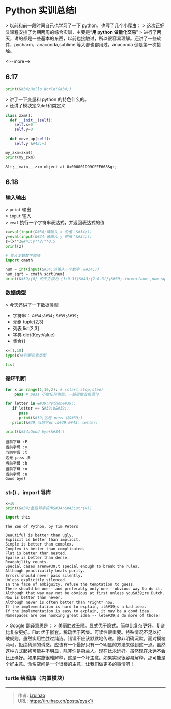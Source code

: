 # Python 实训总结Ⅰ


&gt; 以前和前一段时间自己也学习了一下 python，也写了几个小爬虫；
&gt; 这次正好又课程安排了为期两周的综合实训，主要是“**用 python 做量化交易**”
&gt; 进行了两天，讲的都是一些基本的东西，以前也接触过，所以很容易理解。还讲了一些软件，pycharm，anaconda,sublime 等大都也都用过。anaconda 倒是第一次接触。

&lt;!--more--&gt;

## 6.17

```python
print(&#34;Hello World!&#34;)
```

&gt; 讲了一下变量和 python 的特色什么的。  
&gt; 还讲了模块定义`def`和类定义

```python
class zxm():
  def __init__(self):
    self.x=0
    self.y=0

  def move_up(self):
    self.y &#43;=1

my_zxm=zxm()
print(my_zxm)
```

```plain
&lt;__main__.zxm object at 0x000001D99CFEF668&gt;
```

## 6.18

### 输入输出

&gt; `print` 输出  
&gt; `input` 输入  
&gt; `eval` 执行一个字符串表达式，并返回表达式的值

```python
x=eval(input(&#34;请输入 x 的值：&#34;))
y=eval(input(&#34;请输入 y 的值：&#34;))
z=(x**2&#43;y**2)**0.5
print(z)
```

```python
# 导入复数数学模块
import cmath

num = int(input(&#34;请输入一个数字：&#34;))
num_sqrt = cmath.sqrt(num)
print(&#39;{0} 的平方根为 {1:0.3f}&#43;{2:0.3f}j&#39;.format(num ,num_sqrt.real,num_sqrt.imag))
```

### 数据类型

&gt; 今天还讲了一下数据类型

- 字符串： `&#34;&#34;` `&#39;&#39;`
- 元组 tuple(2,3)
- 列表 list[2,3]
- 字典 dict{Key:Value}
- 集合{}

```python
x=[1,10]
type(x)#判断元素类型
```

```py
list
```

### 循环判断

```python
for x in range(1,10,2): # (start,stop,step)
    pass # pass 不做任何事情，一般用做占位语句
```

```python
for letter in &#39;Python&#39;:
   if letter == &#39;h&#39;:
      pass
      print(&#39;这是 pass 块&#39;)
   print(&#39;当前字母 :&#39;&#43; letter)

print(&#34;Good bye!&#34;)
```

```plain
当前字母 :P
当前字母 :y
当前字母 :t
这是 pass 块
当前字母 :h
当前字母 :o
当前字母 :n
Good bye!
```

### str() 、import 导库

```python
x=10
print(&#34;整数转字符串&#34;&#43;str(x))
```

```python
import this
```

```plain
The Zen of Python, by Tim Peters

Beautiful is better than ugly.
Explicit is better than implicit.
Simple is better than complex.
Complex is better than complicated.
Flat is better than nested.
Sparse is better than dense.
Readability counts.
Special cases aren&#39;t special enough to break the rules.
Although practicality beats purity.
Errors should never pass silently.
Unless explicitly silenced.
In the face of ambiguity, refuse the temptation to guess.
There should be one-- and preferably only one --obvious way to do it.
Although that way may not be obvious at first unless you&#39;re Dutch.
Now is better than never.
Although never is often better than *right* now.
If the implementation is hard to explain, it&#39;s a bad idea.
If the implementation is easy to explain, it may be a good idea.
Namespaces are one honking great idea -- let&#39;s do more of those!
```

&gt; Google 翻译意思是：
&gt; 美丽胜过丑陋。显式优于隐式。简单比复杂更好。复杂比复杂更好。Flat 优于嵌套。稀疏优于密集。可读性很重要。特殊情况不足以打破规则。虽然实用性胜过纯洁。错误不应该默默地传递。除非明确沉默。面对模棱两可，拒绝猜测的诱惑。应该有一个最好只有一个明显的方法来做到这一点。虽然这种方式起初可能并不明显，除非你是荷兰人。现在比永远好。虽然现在永远不会比正确好。如果实施很难解释，这是一个坏主意。如果实现很容易解释，那可能是个好主意。命名空间是一个很棒的主意，让我们做更多的事情吧！

### turtle 绘图库（内置模块）


---

> 作者: [Lruihao](https://github.com/Lruihao)  
> URL: https://lruihao.cn/posts/pysx1/  

